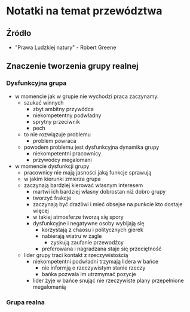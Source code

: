 # Notatki na temat przewództwa

## Źródło

-   "Prawa Ludzkiej natury" - Robert Greene

## Znaczenie tworzenia grupy realnej

### Dysfunkcyjna grupa

-   w momencie jak w grupie nie wychodzi praca zaczynamy:
    -   szukać winnych
        -   zbyt ambitny przywódca
        -   niekompetentny podwładny
        -   sprytny przeciwnik
        -   pech
    -   to nie rozwiązuje problemu
        -   problem powraca
    -   powodem problemu jest dysfunkcyjna dynamika grupy
        -   niekompetentni pracownicy
        -   przywódcy megalomani
-   w momencie dysfunkcji grupy
    -   pracownicy nie mają jasności jaką funkcje sprawują
    -   w jakim kierunki zmierza grupa
    -   zaczynają bardziej kierować własnym interesem
        -   martwi ich bardziej własny dobrostan niż dobro grupy
        -   tworzyć frakcje 
        -   zaczynają być drażliwi i mieć obsejse na punkcie kto dostaje więcej
        -   w takiej atmosferze tworzą się spory
        -   dysfunkcyjne i negatywne osoby wybijają się
            -   korzystają z chaosu i politycznych gierek
            -   nabierają wiatru w żagle
                -   zyskują zaufanie przewodźcy
            -   preferowana i nagradzana staje się przeciętność
    - lider grupy traci kontakt z rzeczywistością
        -   niekompetentni podwładni trzymają lidera w bańce
            -   nie informją o rzeczywistym stanie rzeczy
            -   bańka pozwala im utrzmymać pozycje
        -   lider żyje w bańce snująć nie rzeczywiste plany przepełnione megalomanią

### Grupa realna
            